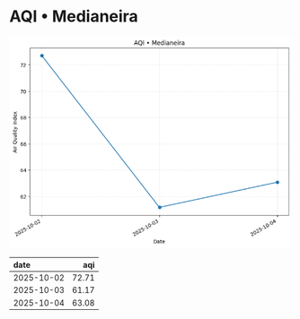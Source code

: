 # AQI • Medianeira

![chart](/reports/img/2025-10-02_aqi.png)

| date       |   aqi |
|:-----------|------:|
| 2025-10-02 | 72.71 |
| 2025-10-03 | 61.17 |
| 2025-10-04 | 63.08 |
